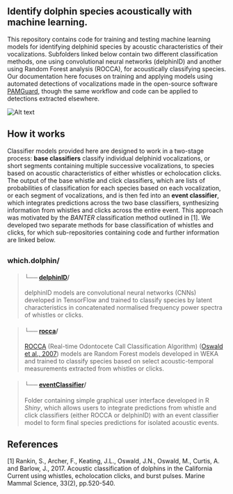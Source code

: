 ## Identify dolphin species acoustically with machine learning.
This repository contains code for training and testing machine learning models for identifying delphinid species by acoustic characteristics of their vocalizations. Subfolders linked below contain two different classification methods, one using convolutional neural networks (delphinID) and another using Random Forest analysis (ROCCA), for acoustically classifying species. Our documentation here focuses on training and applying models using automated detections of vocalizations made in the open-source software [PAMGuard](https://www.pamguard.org/), though the same workflow and code can be applied to detections extracted elsewhere.

![Alt text](images/methods_simple_1.PNG)

## How it works
Classifier models provided here are designed to work in a two-stage process: **base classifiers** classify individual delphinid vocalizations, or short segments containing multiple successive vocalizations, to species based on acoustic characteristics of either whistles or echolocation clicks. The output of the base whistle and click classifiers, which are lists of probabilities of classification for each species based on each vocalization, or each segment of vocalizations, and is then fed into an **event classifier**, which integrates predictions across the two base classifiers, synthesizing information from whistles and clicks across the entire event. This approach was motivated by the *BANTER* classification method outlined in [1]. We developed two separate methods for base classification of whistles and clicks, for which sub-repositories containing code and further information are linked below.

##
### which.dolphin/

> #### └── [delphinID](https://github.com/tristankleyn/which.dolphin/tree/main/delphinID)/
> delphinID models are convolutional neural networks (CNNs) developed in TensorFlow and trained to classify species by latent characteristics in concatenated normalised frequency power spectra of whistles or clicks. 

> #### └── [rocca](https://github.com/tristankleyn/which.dolphin/tree/main/rocca)/
> [ROCCA](https://www.pamguard.org/rocca/rocca.html) (Real-time Odontocete Call Classification Algorithm) ([Oswald et al., 2007](https://pubs.aip.org/asa/jasa/article/122/1/587/813007)) models are Random Forest models developed in WEKA and trained to classify species based on select acoustic-temporal measurements extracted from whistles or clicks.

> #### └── [eventClassifier](https://github.com/tristankleyn/which.dolphin/tree/main/eventClassifier)/
> Folder containing simple graphical user interface developed in R _Shiny_, which allows users to integrate predictions from whistle and click classifiers (either ROCCA or delphinID) with an event classifier model to form final species predictions for isolated acoustic events.

## References
[1] Rankin, S., Archer, F., Keating, J.L., Oswald, J.N., Oswald, M., Curtis, A. and Barlow, J., 2017. Acoustic classification of dolphins in the California Current using whistles, echolocation clicks, and burst pulses. Marine Mammal Science, 33(2), pp.520-540.

